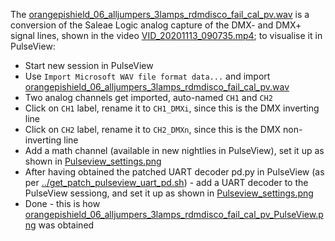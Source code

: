 
The [orangepishield_06_alljumpers_3lamps_rdmdisco_fail_cal_pv.wav](orangepishield_06_alljumpers_3lamps_rdmdisco_fail_cal_pv.wav) is a conversion of the Saleae Logic analog capture of the DMX- and DMX+ signal lines, shown in the video [VID_20201113_090735.mp4](VID_20201113_090735.mp4); to visualise it in PulseView:

* Start new session in PulseView
* Use `Import Microsoft WAV file format data...` and import [orangepishield_06_alljumpers_3lamps_rdmdisco_fail_cal_pv.wav](orangepishield_06_alljumpers_3lamps_rdmdisco_fail_cal_pv.wav)
* Two analog channels get imported, auto-named `CH1` and `CH2`
* Click on `CH1` label, rename it to `CH1_DMXi`, since this is the DMX inverting line
* Click on `CH2` label, rename it to `CH2_DMXn`, since this is the DMX non-inverting line
* Add a math channel (available in new nightlies in PulseView), set it up as shown in [Pulseview_settings.png](Pulseview_settings.png)
* After having obtained the patched UART decoder pd.py in PulseView (as per [../get_patch_pulseview_uart_pd.sh](../get_patch_pulseview_uart_pd.sh)) - add a UART decoder to the PulseView sessiong, and set it up as shown in [Pulseview_settings.png](Pulseview_settings.png)
* Done - this is how [orangepishield_06_alljumpers_3lamps_rdmdisco_fail_cal_pv_PulseView.png](orangepishield_06_alljumpers_3lamps_rdmdisco_fail_cal_pv_PulseView.png) was obtained
